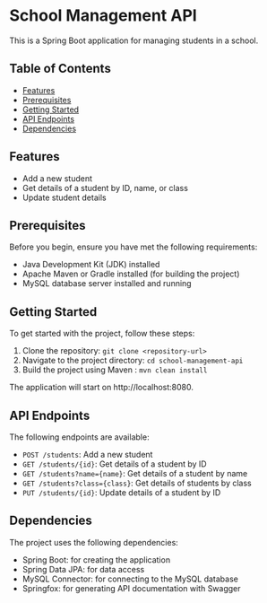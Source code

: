 # School Management API

This is a Spring Boot application for managing students in a school.

## Table of Contents

- [Features](#features)
- [Prerequisites](#prerequisites)
- [Getting Started](#getting-started)
- [API Endpoints](#api-endpoints)
- [Dependencies](#dependencies)

## Features

- Add a new student
- Get details of a student by ID, name, or class
- Update student details

## Prerequisites

Before you begin, ensure you have met the following requirements:

- Java Development Kit (JDK) installed
- Apache Maven or Gradle installed (for building the project)
- MySQL database server installed and running

## Getting Started

To get started with the project, follow these steps:

1. Clone the repository:  `git clone <repository-url>  `
2. Navigate to the project directory:  `cd school-management-api `
3. Build the project using Maven : ` mvn clean install `

The application will start on http://localhost:8080.

## API Endpoints

The following endpoints are available:

- `POST /students`: Add a new student
- `GET /students/{id}`: Get details of a student by ID
- `GET /students?name={name}`: Get details of a student by name
- `GET /students?class={class}`: Get details of students by class
- `PUT /students/{id}`: Update details of a student by ID

## Dependencies

The project uses the following dependencies:

- Spring Boot: for creating the application
- Spring Data JPA: for data access
- MySQL Connector: for connecting to the MySQL database
- Springfox: for generating API documentation with Swagger


